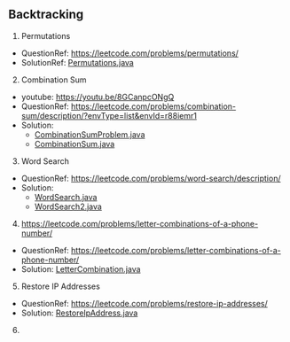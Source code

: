 ## Backtracking 

1. Permutations
- QuestionRef: https://leetcode.com/problems/permutations/
- SolutionRef: [Permutations.java](https://github.com/keshav-repo/Data-strucure-algorithms-Java/blob/master/src/main/java/com/learning/backtracking/Permutations.java)
2. Combination Sum
- youtube: https://youtu.be/8GCanpcONgQ
- QuestionRef: https://leetcode.com/problems/combination-sum/description/?envType=list&envId=r88iemr1
- Solution:
    - [CombinationSumProblem.java](https://github.com/keshav-repo/Data-strucure-algorithms-Java/blob/master/src/main/java/com/learning/dp/CombinationSumProblem.java)
    - [CombinationSum.java](https://github.com/keshav-repo/Data-strucure-algorithms-Java/blob/master/src/main/java/com/learning/dp/CombinationSum.java)
3.  Word Search
- QuestionRef: https://leetcode.com/problems/word-search/description/
- Solution: 
  - [WordSearch.java](https://github.com/keshav-repo/Data-strucure-algorithms-Java/blob/master/src/main/java/com/learning/dp/WordSearch.java)
  - [WordSearch2.java](https://github.com/keshav-repo/Data-strucure-algorithms-Java/blob/master/src/main/java/com/learning/dp/WordSearch2.java)
4. https://leetcode.com/problems/letter-combinations-of-a-phone-number/
- QuestionRef: https://leetcode.com/problems/letter-combinations-of-a-phone-number/
- Solution: [LetterCombination.java](https://github.com/keshav-repo/Data-strucure-algorithms-Java/blob/master/src/main/java/com/learning/dp/LetterCombination.java)
5. Restore IP Addresses
- QuestionRef: https://leetcode.com/problems/restore-ip-addresses/
- Solution: [RestoreIpAddress.java](https://github.com/keshav-repo/Data-strucure-algorithms-Java/blob/master/src/main/java/com/learning/dp/RestoreIpAddress.java)
6. 

